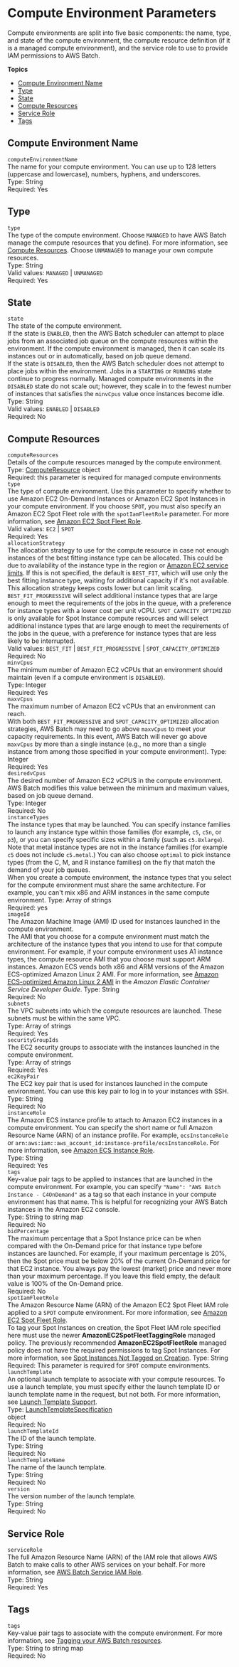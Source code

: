 # Compute Environment Parameters<a name="compute_environment_parameters"></a>

Compute environments are split into five basic components: the name, type, and state of the compute environment, the compute resource definition \(if it is a managed compute environment\), and the service role to use to provide IAM permissions to AWS Batch\.

**Topics**
+ [Compute Environment Name](#compute_environment_name)
+ [Type](#compute_environment_type)
+ [State](#compute_environment_state)
+ [Compute Resources](#compute_environment_compute_resources)
+ [Service Role](#compute_environment_service_role)
+ [Tags](#compute_environment_tags)

## Compute Environment Name<a name="compute_environment_name"></a>

`computeEnvironmentName`  
The name for your compute environment\. You can use up to 128 letters \(uppercase and lowercase\), numbers, hyphens, and underscores\.  
Type: String  
Required: Yes

## Type<a name="compute_environment_type"></a>

`type`  
The type of the compute environment\. Choose `MANAGED` to have AWS Batch manage the compute resources that you define\)\. For more information, see [Compute Resources](#compute_environment_compute_resources)\. Choose `UNMANAGED` to manage your own compute resources\.  
Type: String  
Valid values: `MANAGED` \| `UNMANAGED`  
Required: Yes

## State<a name="compute_environment_state"></a>

`state`  
The state of the compute environment\.  
If the state is `ENABLED`, then the AWS Batch scheduler can attempt to place jobs from an associated job queue on the compute resources within the environment\. If the compute environment is managed, then it can scale its instances out or in automatically, based on job queue demand\.  
If the state is `DISABLED`, then the AWS Batch scheduler does not attempt to place jobs within the environment\. Jobs in a `STARTING` or `RUNNING` state continue to progress normally\. Managed compute environments in the `DISABLED` state do not scale out; however, they scale in to the fewest number of instances that satisfies the `minvCpus` value once instances become idle\.  
Type: String  
Valid values: `ENABLED` \| `DISABLED`  
Required: No

## Compute Resources<a name="compute_environment_compute_resources"></a>

`computeResources`  
Details of the compute resources managed by the compute environment\.   
Type: [ComputeResource](https://docs.aws.amazon.com/batch/latest/APIReference/API_ComputeResource.html) object  
Required: this parameter is required for managed compute environments    
`type`  
The type of compute environment\. Use this parameter to specify whether to use Amazon EC2 On\-Demand Instances or Amazon EC2 Spot Instances in your compute environment\. If you choose `SPOT`, you must also specify an Amazon EC2 Spot Fleet role with the `spotIamFleetRole` parameter\. For more information, see [Amazon EC2 Spot Fleet Role](spot_fleet_IAM_role.md)\.  
Valid values: `EC2` \| `SPOT`  
Required: Yes  
`allocationStrategy`  
The allocation strategy to use for the compute resource in case not enough instances of the best fitting instance type can be allocated\. This could be due to availability of the instance type in the region or [Amazon EC2 service limits](https://docs.aws.amazon.com/AWSEC2/latest/UserGuide/ec2-resource-limits.html)\. If this is not specified, the default is `BEST_FIT`, which will use only the best fitting instance type, waiting for additional capacity if it's not available\. This allocation strategy keeps costs lower but can limit scaling\. `BEST_FIT_PROGRESSIVE` will select additional instance types that are large enough to meet the requirements of the jobs in the queue, with a preference for instance types with a lower cost per unit vCPU\. `SPOT_CAPACITY_OPTIMIZED` is only available for Spot Instance compute resources and will select additional instance types that are large enough to meet the requirements of the jobs in the queue, with a preference for instance types that are less likely to be interrupted\.  
Valid values: `BEST_FIT` \| `BEST_FIT_PROGRESSIVE` \| `SPOT_CAPACITY_OPTIMIZED`  
Required: No  
`minvCpus`  
The minimum number of Amazon EC2 vCPUs that an environment should maintain \(even if a compute environment is `DISABLED`\)\.  
Type: Integer  
Required: Yes  
`maxvCpus`  
The maximum number of Amazon EC2 vCPUs that an environment can reach\.  
With both `BEST_FIT_PROGRESSIVE` and `SPOT_CAPACITY_OPTIMIZED` allocation strategies, AWS Batch may need to go above `maxvCpus` to meet your capacity requirements\. In this event, AWS Batch will never go above `maxvCpus` by more than a single instance \(e\.g\., no more than a single instance from among those specified in your compute environment\)\.
Type: Integer  
Required: Yes  
`desiredvCpus`  
The desired number of Amazon EC2 vCPUS in the compute environment\. AWS Batch modifies this value between the minimum and maximum values, based on job queue demand\.  
Type: Integer  
Required: No  
`instanceTypes`  
The instance types that may be launched\. You can specify instance families to launch any instance type within those families \(for example, `c5`, `c5n`, or `p3`\), or you can specify specific sizes within a family \(such as `c5.8xlarge`\)\. Note that metal instance types are not in the instance families \(for example `c5` does not include `c5.metal`\.\) You can also choose `optimal` to pick instance types \(from the C, M, and R instance families\) on the fly that match the demand of your job queues\.  
When you create a compute environment, the instance types that you select for the compute environment must share the same architecture\. For example, you can't mix x86 and ARM instances in the same compute environment\.
Type: Array of strings  
Required: yes  
`imageId`  
The Amazon Machine Image \(AMI\) ID used for instances launched in the compute environment\.  
The AMI that you choose for a compute environment must match the architecture of the instance types that you intend to use for that compute environment\. For example, if your compute environment uses A1 instance types, the compute resource AMI that you choose must support ARM instances\. Amazon ECS vends both x86 and ARM versions of the Amazon ECS\-optimized Amazon Linux 2 AMI\. For more information, see [Amazon ECS\-optimized Amazon Linux 2 AMI](https://docs.aws.amazon.com/AmazonECS/latest/developerguide/ecs-optimized_AMI.html) in the *Amazon Elastic Container Service Developer Guide*\.
Type: String  
Required: No  
`subnets`  
The VPC subnets into which the compute resources are launched\. These subnets must be within the same VPC\.  
Type: Array of strings  
Required: Yes  
`securityGroupIds`  
The EC2 security groups to associate with the instances launched in the compute environment\.   
Type: Array of strings  
Required: Yes  
`ec2KeyPair`  
The EC2 key pair that is used for instances launched in the compute environment\. You can use this key pair to log in to your instances with SSH\.  
Type: String  
Required: No  
`instanceRole`  
The Amazon ECS instance profile to attach to Amazon EC2 instances in a compute environment\. You can specify the short name or full Amazon Resource Name \(ARN\) of an instance profile\. For example, `ecsInstanceRole` or `arn:aws:iam::aws_account_id:instance-profile/ecsInstanceRole`\. For more information, see [Amazon ECS Instance Role](instance_IAM_role.md)\.  
Type: String  
Required: Yes  
`tags`  
Key\-value pair tags to be applied to instances that are launched in the compute environment\. For example, you can specify `"Name": "AWS Batch Instance - C4OnDemand"` as a tag so that each instance in your compute environment has that name\. This is helpful for recognizing your AWS Batch instances in the Amazon EC2 console\.  
Type: String to string map  
Required: No  
`bidPercentage`  
The maximum percentage that a Spot Instance price can be when compared with the On\-Demand price for that instance type before instances are launched\. For example, if your maximum percentage is 20%, then the Spot price must be below 20% of the current On\-Demand price for that EC2 instance\. You always pay the lowest \(market\) price and never more than your maximum percentage\. If you leave this field empty, the default value is 100% of the On\-Demand price\.  
Required: No  
`spotIamFleetRole`  
The Amazon Resource Name \(ARN\) of the Amazon EC2 Spot Fleet IAM role applied to a `SPOT` compute environment\. For more information, see [Amazon EC2 Spot Fleet Role](spot_fleet_IAM_role.md)\.  
To tag your Spot Instances on creation, the Spot Fleet IAM role specified here must use the newer **AmazonEC2SpotFleetTaggingRole** managed policy\. The previously recommended **AmazonEC2SpotFleetRole** managed policy does not have the required permissions to tag Spot Instances\. For more information, see [Spot Instances Not Tagged on Creation](troubleshooting.md#spot-instance-no-tag)\.
Type: String  
Required: This parameter is required for `SPOT` compute environments\.  
`launchTemplate`  
An optional launch template to associate with your compute resources\. To use a launch template, you must specify either the launch template ID or launch template name in the request, but not both\. For more information, see [Launch Template Support](launch-templates.md)\.  
Type: [LaunchTemplateSpecification](https://docs.aws.amazon.com/batch/latest/APIReference/API_LaunchTemplateSpecification.html)  
 object  
Required: No    
`launchTemplateId`  
The ID of the launch template\.  
Type: String  
Required: No  
`launchTemplateName`  
The name of the launch template\.  
Type: String  
Required: No  
`version`  
The version number of the launch template\.  
Type: String  
Required: No

## Service Role<a name="compute_environment_service_role"></a>

`serviceRole`  
The full Amazon Resource Name \(ARN\) of the IAM role that allows AWS Batch to make calls to other AWS services on your behalf\. For more information, see [AWS Batch Service IAM Role](service_IAM_role.md)\.  
Type: String  
Required: Yes

## Tags<a name="compute_environment_tags"></a>

`tags`  
Key\-value pair tags to associate with the compute environment\. For more information, see [Tagging your AWS Batch resources](using-tags.md)\.  
Type: String to string map  
Required: No